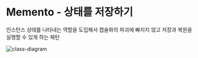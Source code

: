 # Memento - 상태를 저장하기
인스턴스 상태를 나타내는 역할을 도입해서 캡슐화의 파괴에 빠지지 않고 저장과 복원을 실행할 수 있게 하는 패턴

![class-diagram](http://www.plantuml.com/plantuml/proxy?src=https://raw.githubusercontent.com/hanbee1005/basic-design-pattern/main/resources/puml/chapter18.puml)
